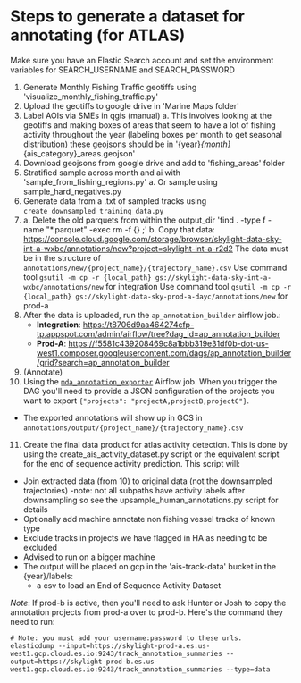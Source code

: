 # Steps to generate a dataset for annotating (for ATLAS)
Make sure you have an Elastic Search account and set the environment variables for SEARCH_USERNAME and SEARCH_PASSWORD

1. Generate Monthly Fishing Traffic geotiffs using 'visualize_monthly_fishing_traffic.py'
2. Upload the geotiffs to google drive in 'Marine Maps folder'
3. Label AOIs via SMEs in qgis (manual)
   a. This involves looking at the geotiffs and making boxes of areas that seem to have a lot of fishing activity throughout the year (labeling boxes per month to get seasonal distribution) these geojsons should be in '{year}_{month}_{ais_category}_areas.geojson'
4. Download geojsons from google drive and add to 'fishing_areas' folder
5. Stratified sample across month and ai with 'sample_from_fishing_regions.py'
   a. Or sample using sample_hard_negatives.py
6. Generate data from a .txt of sampled tracks using  `create_downsampled_training_data.py`
7.
   a. Delete the old parquets from within the output_dir 'find . -type f -name "*.parquet" -exec rm -f {} \;'
   b. Copy that data: https://console.cloud.google.com/storage/browser/skylight-data-sky-int-a-wxbc/annotations/new?project=skylight-int-a-r2d2 The data must be in the structure of `annotations/new/{project_name}/{trajectory_name}.csv`
   Use command tool `gsutil -m cp -r {local_path} gs://skylight-data-sky-int-a-wxbc/annotations/new` for integration
   Use command tool `gsutil -m cp -r {local_path} gs://skylight-data-sky-prod-a-dayc/annotations/new` for prod-a
8. After the data is uploaded, run the `ap_annotation_builder` airflow job.:
   - **Integration**: https://t8706d9aa464274cfp-tp.appspot.com/admin/airflow/tree?dag_id=ap_annotation_builder
   - **Prod-A**: https://f5581c439208469c8a1bbb319e31df0b-dot-us-west1.composer.googleusercontent.com/dags/ap_annotation_builder/grid?search=ap_annotation_builder
9. (Annotate)
10. Using the [`mda_annotation_exporter`](https://f5581c439208469c8a1bbb319e31df0b-dot-us-west1.composer.googleusercontent.com/dags/mda_annotation_exporter/grid?search=mda_annotation_exporter ) Airflow job. When you trigger the DAG you'll need to provide a JSON configuration of the projects you want to export `{"projects": "projectA,projectB,projectC"}`.
   - The exported annotations will show up in GCS in `annotations/output/{project_name}/{trajectory_name}.csv`
11. Create the final data product for atlas activity detection. This is done by using the create_ais_activity_dataset.py script or the equivalent script for the end of sequence activity prediction. This script will:
   - Join extracted data (from 10) to original data (not the downsampled trajectories)
      -note: not all subpaths have activity labels after downsampling so see the upsample_human_annotations.py script for details
   - Optionally add machine annotate non fishing vessel tracks of known type
   - Exclude tracks in projects we have flagged in HA as needing to be excluded
   - Advised to run on a bigger machine
   - The output will be placed on gcp in the 'ais-track-data' bucket in the {year}/labels:
      - a csv to load an End of Sequence Activity Dataset

_Note_: If prod-b is active, then you'll need to ask Hunter or Josh to copy the annotation projects from prod-a over to prod-b. Here's the command they need to run:

```
# Note: you must add your username:password to these urls.
elasticdump --input=https://skylight-prod-a.es.us-west1.gcp.cloud.es.io:9243/track_annotation_summaries --output=https://skylight-prod-b.es.us-west1.gcp.cloud.es.io:9243/track_annotation_summaries --type=data
```
